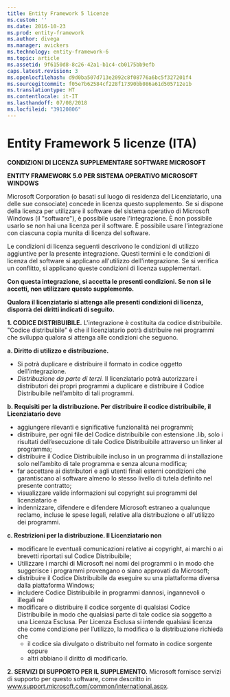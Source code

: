 ```yaml
---
title: Entity Framework 5 licenze
ms.custom: ''
ms.date: 2016-10-23
ms.prod: entity-framework
ms.author: divega
ms.manager: avickers
ms.technology: entity-framework-6
ms.topic: article
ms.assetid: 9f6150d8-8c26-42a1-b1c4-cb0175bb9efb
caps.latest.revision: 3
ms.openlocfilehash: d9d0ba507d713e2092c8f08776a6bc5f327201f4
ms.sourcegitcommit: f05e7b62584cf228f17390bb086a61d505712e1b
ms.translationtype: HT
ms.contentlocale: it-IT
ms.lasthandoff: 07/08/2018
ms.locfileid: "39120806"
---
```

# <a name="entity-framework-5-license-enu"></a>Entity Framework 5 licenze (ITA)
**CONDIZIONI DI LICENZA SUPPLEMENTARE SOFTWARE MICROSOFT**

**ENTITY FRAMEWORK 5.0 PER SISTEMA OPERATIVO MICROSOFT WINDOWS**

Microsoft Corporation (o basati sul luogo di residenza del Licenziatario, una delle sue consociate) concede in licenza questo supplemento. Se si dispone della licenza per utilizzare il software del sistema operativo di Microsoft Windows (il "software"), è possibile usare l'integrazione. È non possibile usarlo se non hai una licenza per il software. È possibile usare l'integrazione con ciascuna copia munita di licenza del software.

Le condizioni di licenza seguenti descrivono le condizioni di utilizzo aggiuntive per la presente integrazione. Questi termini e le condizioni di licenza del software si applicano all'utilizzo dell'integrazione. Se si verifica un conflitto, si applicano queste condizioni di licenza supplementari.

**Con questa integrazione, si accetta le presenti condizioni. Se non si le accetti, non utilizzare questo supplemento.**

**Qualora il licenziatario si attenga alle presenti condizioni di licenza, disporrà dei diritti indicati di seguito.**

**1. CODICE DISTRIBUIBILE.** L'integrazione è costituita da codice distribuibile. "Codice distribuibile" è che il licenziatario potrà distribuire nei programmi che sviluppa qualora si attenga alle condizioni che seguono.

**a. Diritto di utilizzo e distribuzione.**

-   Si potrà duplicare e distribuire il formato in codice oggetto dell'integrazione.
-   *Distribuzione da parte di terzi.* Il licenziatario potrà autorizzare i distributori dei propri programmi a duplicare e distribuire il Codice Distribuibile nell’ambito di tali programmi.

**b. Requisiti per la distribuzione. Per distribuire il codice distribuibile, il Licenziatario deve**

-   aggiungere rilevanti e significative funzionalità nei programmi;
-   distribuire, per ogni file del Codice distribuibile con estensione .lib, solo i risultati dell’esecuzione di tale Codice Distribuibile attraverso un linker al programma;
-   distribuire il Codice Distribuibile incluso in un programma di installazione solo nell’ambito di tale programma e senza alcuna modifica;
-   far accettare ai distributori e agli utenti finali esterni condizioni che garantiscano al software almeno lo stesso livello di tutela definito nel presente contratto;
-   visualizzare valide informazioni sul copyright sui programmi del licenziatario e
-   indennizzare, difendere e difendere Microsoft estraneo a qualunque reclamo, incluse le spese legali, relative alla distribuzione o all'utilizzo dei programmi.

**c. Restrizioni per la distribuzione. Il Licenziatario non**

-   modificare le eventuali comunicazioni relative ai copyright, ai marchi o ai brevetti riportati sul Codice Distribuibile;
-   Utilizzare i marchi di Microsoft nei nomi dei programmi o in modo che suggerisce i programmi provengano o siano approvati da Microsoft;
-   distribuire il Codice Distribuibile da eseguire su una piattaforma diversa dalla piattaforma Windows;
-   includere Codice Distribuibile in programmi dannosi, ingannevoli o illegali né
-   modificare o distribuire il codice sorgente di qualsiasi Codice Distribuibile in modo che qualsiasi parte di tale codice sia soggetto a una Licenza Esclusa. Per Licenza Esclusa si intende qualsiasi licenza che come condizione per l’utilizzo, la modifica o la distribuzione richieda che
    -   il codice sia divulgato o distribuito nel formato in codice sorgente oppure
    -   altri abbiano il diritto di modificarlo.

**2. SERVIZI DI SUPPORTO PER IL SUPPLEMENTO.** Microsoft fornisce servizi di supporto per questo software, come descritto in www.support.microsoft.com/common/international.aspx.
